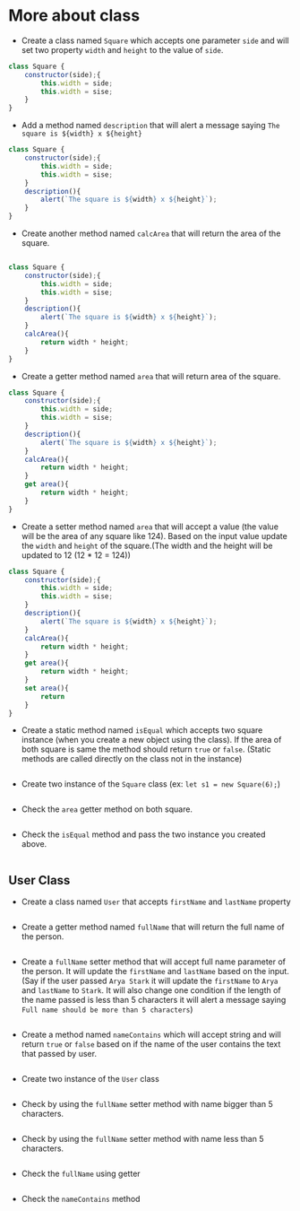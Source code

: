 # More about class

- Create a class named `Square` which accepts one parameter `side` and will set two property `width` and `height` to the value of `side`.
```js
class Square {
    constructor(side);{
        this.width = side;
        this.width = sise;
    }
}

```
- Add a method named `description` that will alert a message saying `The square is ${width} x ${height}`
```js
class Square {
    constructor(side);{
        this.width = side;
        this.width = sise;
    }
    description(){
        alert(`The square is ${width} x ${height}`);
    }
}
```
- Create another method named `calcArea` that will return the area of the square.
```js

class Square {
    constructor(side);{
        this.width = side;
        this.width = sise;
    }
    description(){
        alert(`The square is ${width} x ${height}`);
    }
    calcArea(){
        return width * height;
    }
}

```
- Create a getter method named `area` that will return area of the square.
```js
class Square {
    constructor(side);{
        this.width = side;
        this.width = sise;
    }
    description(){
        alert(`The square is ${width} x ${height}`);
    }
    calcArea(){
        return width * height;
    }
    get area(){
        return width * height;
    } 
}

```
- Create a setter method named `area` that will accept a value (the value will be the area of any square like 124). Based on the input value update the `width` and `height` of the square.(The width and the height will be updated to 12 (12 \* 12 = 124))
```js
class Square {
    constructor(side);{
        this.width = side;
        this.width = sise;
    }
    description(){
        alert(`The square is ${width} x ${height}`);
    }
    calcArea(){
        return width * height;
    }
    get area(){
        return width * height;
    } 
    set area(){
        return 
    }
}
```
- Create a static method named `isEqual` which accepts two square instance (when you create a new object using the class). If the area of both square is same the method should return `true` or `false`. (Static methods are called directly on the class not in the instance)
```js
```
- Create two instance of the `Square` class (ex: `let s1 = new Square(6);`)
```js
```
- Check the `area` getter method on both square.
```js
```
- Check the `isEqual` method and pass the two instance you created above.
```js
```
## User Class

- Create a class named `User` that accepts `firstName` and `lastName` property
```js
```
- Create a getter method named `fullName` that will return the full name of the person.
```js
```
- Create a `fullName` setter method that will accept full name parameter of the person. It will update the `firstName` and `lastName` based on the input. (Say if the user passed `Arya Stark` it will update the `firstName` to `Arya` and `lastName` to `Stark`. It will also change one condition if the length of the name passed is less than 5 characters it will alert a message saying `Full name should be more than 5 characters`)
```js
```
- Create a method named `nameContains` which will accept string and will return `true` or `false` based on if the name of the user contains the text that passed by user.
```js
```
- Create two instance of the `User` class
```js
```
- Check by using the `fullName` setter method with name bigger than 5 characters.
```js
```
- Check by using the `fullName` setter method with name less than 5 characters.
```js
```
- Check the `fullName` using getter
```js
```
- Check the `nameContains` method
```js
```